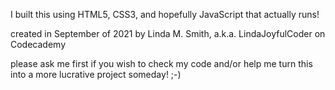 I built this using HTML5, CSS3, and hopefully JavaScript that actually runs!

created in September of 2021 by Linda M. Smith, a.k.a. LindaJoyfulCoder on Codecademy 

please ask me first if you wish to check my code and/or help me turn this into a more lucrative project someday! ;-) 

